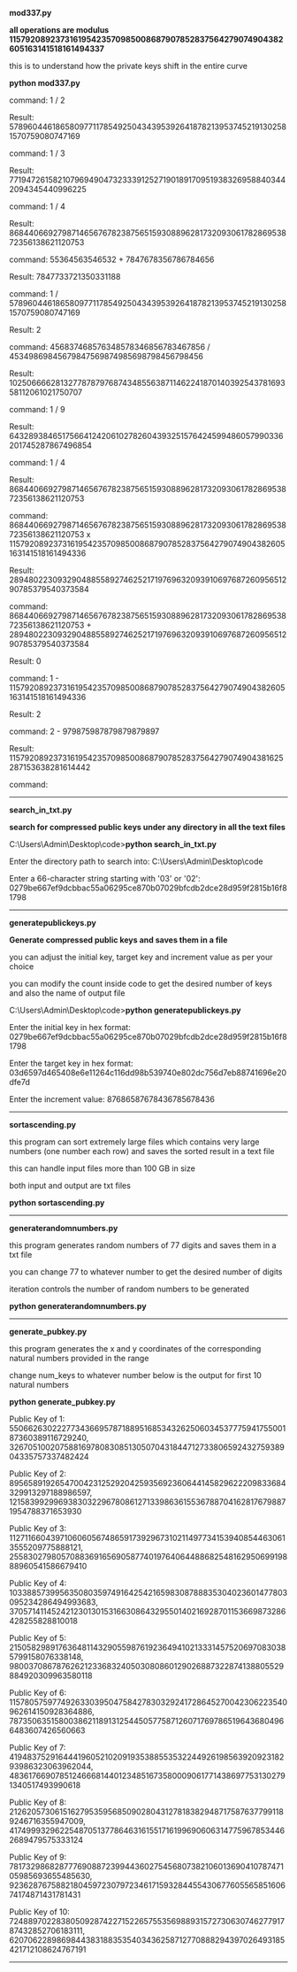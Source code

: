 **mod337.py**

**all operations are modulus 115792089237316195423570985008687907852837564279074904382605163141518161494337**

this is to understand how the private keys shift in the entire curve


**python mod337.py**

command: 1 / 2

Result: 57896044618658097711785492504343953926418782139537452191302581570759080747169

command: 1 / 3

Result: 77194726158210796949047323339125271901891709519383269588403442094345440996225

command: 1 / 4

Result: 86844066927987146567678238756515930889628173209306178286953872356138621120753

command: 55364563546532 + 7847678356786784656

Result: 7847733721350331188

command: 1 / 57896044618658097711785492504343953926418782139537452191302581570759080747169

Result: 2

command: 456837468576348578346856783467856 / 45349869845679847569874985698798456798456

Result: 102506666281327787879768743485563871146224187014039254378169358112061021750707

command: 1 / 9

Result: 64328938465175664124206102782604393251576424599486057990336201745287867496854

command: 1 / 4

Result: 86844066927987146567678238756515930889628173209306178286953872356138621120753

command: 86844066927987146567678238756515930889628173209306178286953872356138621120753 x 115792089237316195423570985008687907852837564279074904382605163141518161494336

Result: 28948022309329048855892746252171976963209391069768726095651290785379540373584

command: 86844066927987146567678238756515930889628173209306178286953872356138621120753 + 28948022309329048855892746252171976963209391069768726095651290785379540373584

Result: 0

command: 1 - 115792089237316195423570985008687907852837564279074904382605163141518161494336

Result: 2

command: 2 - 979875987879879879897

Result: 115792089237316195423570985008687907852837564279074904381625287153638281614442

command:

------------------------------------------------------------------------------------------------------------------------------------------------------------------------
**search_in_txt.py**

**search for compressed public keys under any directory in all the text files**

C:\Users\Admin\Desktop\code>**python search_in_txt.py**

Enter the directory path to search into: C:\Users\Admin\Desktop\code

Enter a 66-character string starting with '03' or '02': 0279be667ef9dcbbac55a06295ce870b07029bfcdb2dce28d959f2815b16f81798

----------------------------------------------------------------------------------------------------------------------------------------

**generatepublickeys.py**

**Generate compressed public keys and saves them in a file**

you can adjust the initial key, target key and increment value as per your choice

you can modify the count inside code to get the desired number of keys and also the name of output file

C:\Users\Admin\Desktop\code>**python generatepublickeys.py**

Enter the initial key in hex format: 0279be667ef9dcbbac55a06295ce870b07029bfcdb2dce28d959f2815b16f81798

Enter the target key in hex format: 03d6597d465408e6e11264c116dd98b539740e802dc756d7eb88741696e20dfe7d

Enter the increment value: 87686587678436785678436

----------------------------------------------------------------------------------------------------------------------------------------

**sortascending.py**

this program can sort extremely large files which contains very large numbers (one number each row) and saves the sorted result in a text file

this can handle input files more than 100 GB in size

both input and output are txt files

**python sortascending.py**


---------------------------------------------------------------------------------------------------------------------------------------

**generaterandomnumbers.py**

this program generates random numbers of 77 digits and saves them in a txt file

you can change 77 to whatever number to get the desired number of digits 

iteration controls the number of random numbers to be generated

**python generaterandomnumbers.py**

---------------------------------------------------------------------------------------------------------------------------------------

**generate_pubkey.py**

this program generates the x and y coordinates of the corresponding natural numbers provided in the range

change num_keys to whatever number below is the output for first 10 natural numbers

**python generate_pubkey.py**

Public Key of 1: 55066263022277343669578718895168534326250603453777594175500187360389116729240, 32670510020758816978083085130507043184471273380659243275938904335757337482424

Public Key of 2: 89565891926547004231252920425935692360644145829622209833684329913297188986597, 12158399299693830322967808612713398636155367887041628176798871954788371653930

Public Key of 3: 112711660439710606056748659173929673102114977341539408544630613555209775888121, 25583027980570883691656905877401976406448868254816295069919888960541586679410

Public Key of 4: 103388573995635080359749164254216598308788835304023601477803095234286494993683, 37057141145242123013015316630864329550140216928701153669873286428255828810018

Public Key of 5: 21505829891763648114329055987619236494102133314575206970830385799158076338148, 98003708678762621233683240503080860129026887322874138805529884920309963580118

Public Key of 6: 115780575977492633039504758427830329241728645270042306223540962614150928364886, 78735063515800386211891312544505775871260717697865196436804966483607426560663

Public Key of 7: 41948375291644419605210209193538855353224492619856392092318293986323063962044, 48361766907851246668144012348516735800090617714386977531302791340517493990618

Public Key of 8: 21262057306151627953595685090280431278183829487175876377991189246716355947009, 41749993296225487051377864631615517161996906063147759678534462689479575333124

Public Key of 9: 78173298682877769088723994436027545680738210601369041078747105985693655485630, 92362876758821804597230797234617159328445543067760556585160674174871431781431

Public Key of 10: 72488970228380509287422715226575535698893157273063074627791787432852706183111, 62070622898698443831883535403436258712770888294397026493185421712108624767191

---------------------------------------------------------------------------------------------------------------------------------------
